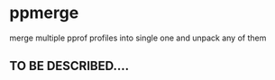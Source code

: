 # ppmerge
merge multiple pprof profiles into single one and unpack any of them

## TO BE DESCRIBED....
